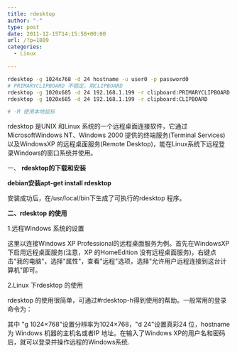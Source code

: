 ```yaml
---
title: rdesktop
author: "-"
type: post
date: 2011-12-15T14:15:58+00:00
url: /?p=1889
categories:
  - Linux

---
```

```bash
rdesktop -g 1024x768 -d 24 hostname -u user0 -p password0
# PRIMARYCLIPBOARD 不稳定，用CLIPBOARD
rdesktop -g 1020x685 -d 24 192.168.1.199 -r clipboard:PRIMARYCLIPBOARD
rdesktop -g 1020x685 -d 24 192.168.1.199 -r clipboard:CLIPBOARD

# -M 使用本地鼠标
```

rdesktop 是UNIX 和Linux 系统的一个远程桌面连接软件，它通过MicrosoftWindows NT、Windows 2000 提供的终端服务(Terminal Services)以及WindowsXP 的远程桌面服务(Remote Desktop)，能在Linux系统下远程登录Windows的窗口系统并使用。

一、 **rdesktop的下载和安装**

**debian安装apt-get install rdesktop**

安装成功后，在/usr/local/bin下生成了可执行的rdesktop 程序。

**二、rdesktop 的使用**

1.远程Windows 系统的设置

这里以连接Windows XP Professional的远程桌面服务为例。首先在WindowsXP 下启用远程桌面服务(注意，XP 的HomeEdition 没有远程桌面服务)，右键点击"我的电脑"，选择"属性"，查看"远程"选项，选择"允许用户远程连接到这台计算机"即可。

2.Linux 下rdesktop 的使用

rdesktop 的使用很简单，可通过#rdesktop-h得到使用的帮助。一般常用的登录命令为：


其中 "g 1024×768"设置分辨率为1024×768，"d 24"设置真彩24 位，hostname为 Windows 机器的主机名或者IP 地址。在输入了Windows XP的用户名和密码后，就可以登录并操作远程的Windows系统.